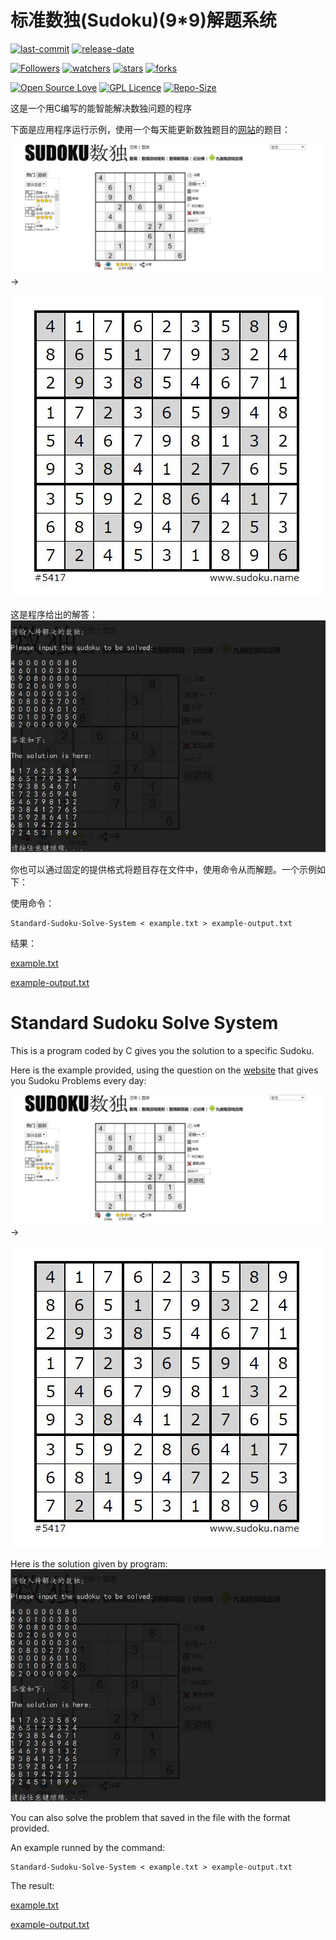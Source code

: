 # 标准数独(Sudoku)(9*9)解题系统

[![last-commit](https://img.shields.io/github/last-commit/HollowMan6/Standard-Sudoku-Solve-System)](../../graphs/commit-activity)
[![release-date](https://img.shields.io/github/release-date/HollowMan6/Standard-Sudoku-Solve-System)](../../releases)

[![Followers](https://img.shields.io/github/followers/HollowMan6?style=social)](https://github.com/HollowMan6?tab=followers)
[![watchers](https://img.shields.io/github/watchers/HollowMan6/Standard-Sudoku-Solve-System?style=social)](../../watchers)
[![stars](https://img.shields.io/github/stars/HollowMan6/Standard-Sudoku-Solve-System?style=social)](../../stargazers)
[![forks](https://img.shields.io/github/forks/HollowMan6/Standard-Sudoku-Solve-System?style=social)](../../network/members)

[![Open Source Love](https://badges.frapsoft.com/os/v1/open-source.svg?v=103)](https://hollowman6.github.io/fund.html)
[![GPL Licence](https://badges.frapsoft.com/os/gpl/gpl.svg?v=103)](https://opensource.org/licenses/GPL-3.0/)
[![Repo-Size](https://img.shields.io/github/repo-size/HollowMan6/Standard-Sudoku-Solve-System.svg)](../../archive/master.zip)

这是一个用C编写的能智能解决数独问题的程序

下面是应用程序运行示例，使用一个每天能更新数独题目的[网站](http://www.sudoku.name)的题目：

![](Pics/p1.JPG)
->

![](Pics/p2.JPG)

这是程序给出的解答：
![](Pics/p3.JPG)

你也可以通过固定的提供格式将题目存在文件中，使用命令从而解题。一个示例如下：

使用命令：

```Shell
Standard-Sudoku-Solve-System < example.txt > example-output.txt
```

结果：

[example.txt](Test/example.txt)

[example-output.txt](Test/example-output.txt)

# Standard Sudoku Solve System

This is a program coded by C gives you the solution to a specific Sudoku.

Here is the example provided, using the question on the [website](http://www.sudoku.name) that gives you Sudoku Problems every day:

![](Pics/p1.JPG)
->

![](Pics/p2.JPG)

Here is the solution given by program:
![](Pics/p3.JPG)

You can also solve the problem that saved in the file with the format provided.

An example runned by the command:

```Shell
Standard-Sudoku-Solve-System < example.txt > example-output.txt
```

The result:

[example.txt](Test/example.txt)

[example-output.txt](Test/example-output.txt)
